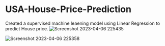 # USA-House-Price-Prediction
Created a supervised machine leaening model using Linear Regression to predict House price.
![Screenshot 2023-04-06 225435](https://user-images.githubusercontent.com/127582457/230452540-03a9ec4c-97f1-4dba-8ce5-deaf87c5e03f.png)

![Screenshot 2023-04-06 225358](https://user-images.githubusercontent.com/127582457/230452551-89480393-88d0-44b5-bc30-94eb4a32916e.png)
